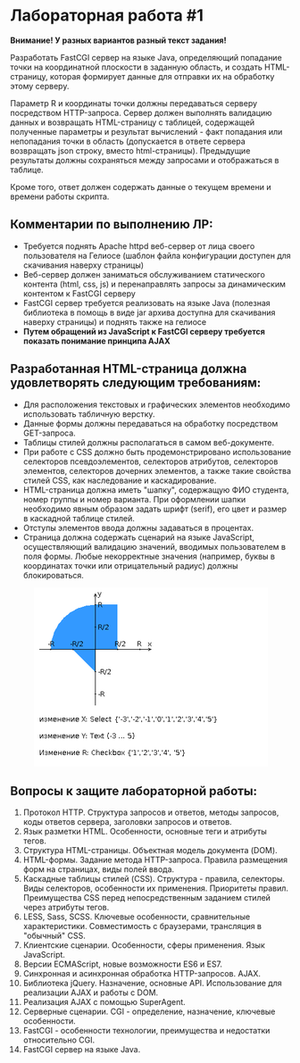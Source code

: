 # Лабораторная работа #1

**Внимание! У разных вариантов разный текст задания!**

Разработать FastCGI сервер на языке Java, определяющий попадание точки на координатной плоскости в заданную область, и
создать HTML-страницу, которая формирует данные для отправки их на обработку этому серверу.

Параметр R и координаты точки должны передаваться серверу посредством HTTP-запроса. Сервер должен выполнять валидацию
данных и возвращать HTML-страницу с таблицей, содержащей полученные параметры и результат вычислений - факт попадания
или непопадания точки в область (допускается в ответе сервера возвращать json строку, вместо html-страницы). Предыдущие
результаты должны сохраняться между запросами и отображаться в таблице.

Кроме того, ответ должен содержать данные о текущем времени и времени работы скрипта.

## Комментарии по выполнению ЛР:

* Требуется поднять Apache httpd веб-сервер от лица своего пользователя на Гелиосе (шаблон файла конфигурации доступен
  для скачивания наверху страницы)
* Веб-сервер должен заниматься обслуживанием статического контента (html, css, js) и перенаправлять запросы за
  динамическим контентом к FastCGI серверу
* FastCGI сервер требуется реализовать на языке Java (полезная библиотека в помощь в виде jar архива доступна для
  скачивания наверху страницы) и поднять также на гелиосе
* **Путем обращений из JavaScript к FastCGI серверу требуется показать понимание принципа AJAX**

## Разработанная HTML-страница должна удовлетворять следующим требованиям:

* Для расположения текстовых и графических элементов необходимо использовать табличную верстку.
* Данные формы должны передаваться на обработку посредством GET-запроса.
* Таблицы стилей должны располагаться в самом веб-документе.
* При работе с CSS должно быть продемонстрировано использование селекторов псевдоэлементов, селекторов атрибутов,
  селекторов элементов, селекторов дочерних элементов, а также такие свойства стилей CSS, как наследование и
  каскадирование.
* HTML-страница должна иметь "шапку", содержащую ФИО студента, номер группы и номер варианта. При оформлении шапки
  необходимо явным образом задать шрифт (serif), его цвет и размер в каскадной таблице стилей.
* Отступы элементов ввода должны задаваться в процентах.
* Страница должна содержать сценарий на языке JavaScript, осуществляющий валидацию значений, вводимых пользователем в
  поля формы. Любые некорректные значения (например, буквы в координатах точки или отрицательный радиус) должны
  блокироваться.


<p align="center">
  <img src="img.png" alt="10">
</p>

## Вопросы к защите лабораторной работы:

1. Протокол HTTP. Структура запросов и ответов, методы запросов, коды ответов сервера, заголовки запросов и ответов.
2. Язык разметки HTML. Особенности, основные теги и атрибуты тегов.
3. Структура HTML-страницы. Объектная модель документа (DOM).
4. HTML-формы. Задание метода HTTP-запроса. Правила размещения форм на страницах, виды полей ввода.
5. Каскадные таблицы стилей (CSS). Структура - правила, селекторы. Виды селекторов, особенности их применения. Приоритеты правил. Преимущества CSS перед непосредственным заданием стилей через атрибуты тегов.
6. LESS, Sass, SCSS. Ключевые особенности, сравнительные характеристики. Совместимость с браузерами, трансляция в "обычный" CSS.
7. Клиентские сценарии. Особенности, сферы применения. Язык JavaScript.
8. Версии ECMAScript, новые возможности ES6 и ES7.
9. Синхронная и асинхронная обработка HTTP-запросов. AJAX.
10. Библиотека jQuery. Назначение, основные API. Использование для реализации AJAX и работы с DOM.
11. Реализация AJAX с помощью SuperAgent.
12. Серверные сценарии. CGI - определение, назначение, ключевые особенности.
13. FastCGI - особенности технологии, преимущества и недостатки относительно CGI.
14. FastCGI сервер на языке Java.